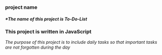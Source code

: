 ### project name
##### *The name of this project is To-Do-List 

### This project is written in JavaScript
*The purpose of this project is to include daily tasks so that important tasks are not forgotten during the day* 

